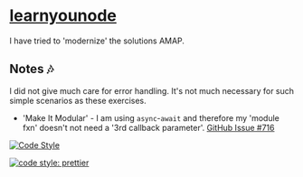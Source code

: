 # [learnyounode](https://github.com/workshopper/learnyounode)

I have tried to 'modernize' the solutions AMAP.

## Notes 🎶

I did not give much care for error handling. It's not much necessary for such simple scenarios as these exercises.

- 'Make It Modular' - I am using `async`-`await` and therefore my 'module fxn' doesn't not need a '3rd callback parameter'. [GitHub Issue #716](https://github.com/workshopper/learnyounode/issues/716)

[![Code Style](https://badgen.net/badge/code%20style/airbnb/ff5a5f?icon=airbnb)](https://github.com/airbnb/javascript)

[![code style: prettier](https://img.shields.io/badge/code_style-prettier-ff69b4.svg?style=flat-square)](https://github.com/prettier/prettier)
